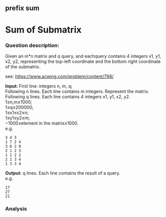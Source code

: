 ## prefix sum
# Sum of Submatrix

### Question description:

Given an m\*n matrix and q query, and eachquery contains 4 integers x1, y1, x2, y2, representing the top-left coordinate and the bottom right coordinate of the submatrix.

see: <https://www.acwing.com/problem/content/798/>  

**Input:**
First line: integers n, m, q;  
Following n lines. Each line contains m integers. Represent the matrix.
Following q lines. Each line contains 4 integers x1, y1, x2, y2.  
1≤n,m≤1000;  
1≤q≤200000;  
1≤x1≤x2≤n;  
1≤y1≤y2≤m;  
−1000≤element in the matrix≤1000.  
e.g.
```
3 4 3
1 7 2 4
3 6 2 8
2 1 2 3
1 1 2 2
2 1 3 4
1 3 3 4
```
**Output:**
q lines. Each line contains the result of a query.  
e.g.
```
17
27
21
```
### Analysis
